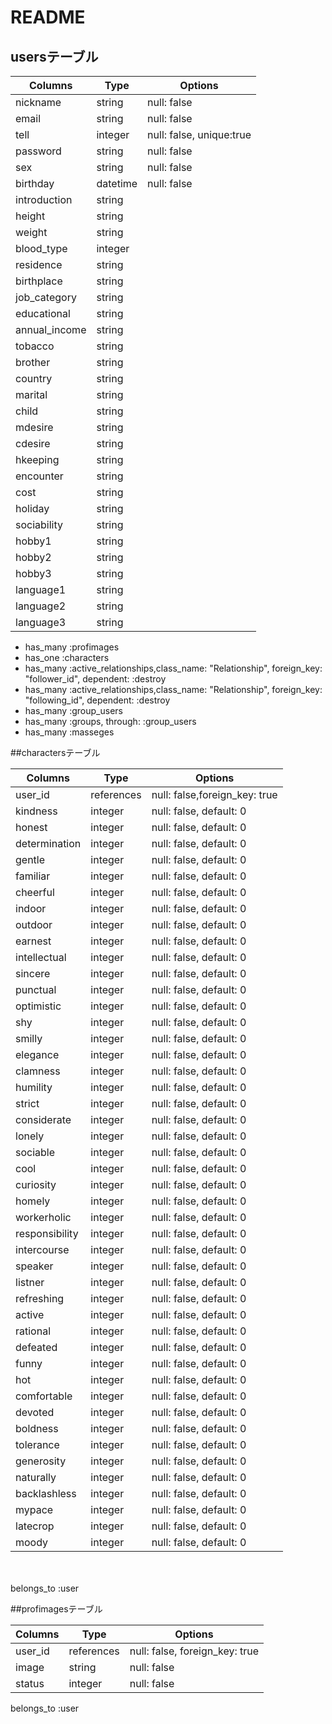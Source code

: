 # README

## usersテーブル

|Columns      |Type     |Options                 |
|-------------|---------|------------------------|
|nickname     |string   |null: false             |
|email        |string   |null: false             |
|tell         |integer  |null: false, unique:true|    個別ユーザー認証のためのものなのでつけない可能性もある
|password     |string   |null: false             |
|sex          |string   |null: false             |
|birthday     |datetime |null: false             |
|introduction |string   |                        |
|height       |string   |                        |
|weight       |string   |                        |
|blood_type   |integer  |                        |
|residence    |string   |                        |
|birthplace   |string   |                        |
|job_category |string   |                        |
|educational  |string   |                        |
|annual_income|string   |                        |
|tobacco      |string   |                        |
|brother      |string   |                        |    男女で表示するビューが違うので注意
|country      |string   |                        |
|marital      |string   |                        |
|child        |string   |                        |
|mdesire      |string   |                        |
|cdesire      |string   |                        |
|hkeeping     |string   |                        |
|encounter    |string   |                        |
|cost         |string   |                        |
|holiday      |string   |                        |
|sociability  |string   |                        |
|hobby1       |string   |                        |
|hobby2       |string   |                        |
|hobby3       |string   |                        |
|language1    |string   |                        |
|language2    |string   |                        |
|language3    |string   |                        |


- has_many :profimages
- has_one :characters                <!--     このテーブルはユーザーと１対１。 -->
- has_many :active_relationships,class_name:  "Relationship", foreign_key: "follower_id", dependent: :destroy
- has_many :active_relationships,class_name:  "Relationship", foreign_key: "following_id", dependent: :destroy
- has_many :group_users
- has_many :groups, through: :group_users
- has_many :masseges




##charactersテーブル

|Columns        |Type      | Options                     |
|---------------|----------|-----------------------------|
|user_id        |references|null: false,foreign_key: true|
|kindness       |integer   |null: false, default: 0      |      優しい　
|honest         |integer   |null: false, default: 0      |      素直
|determination  |integer   |null: false, default: 0      |      決断力がある
|gentle         |integer   |null: false, default: 0      |      穏やか
|familiar       |integer   |null: false, default: 0      |      親しみやすい
|cheerful       |integer   |null: false, default: 0      |      明るい
|indoor         |integer   |null: false, default: 0      |      インドア
|outdoor        |integer   |null: false, default: 0      |      アウトドア
|earnest        |integer   |null: false, default: 0      |      真面目
|intellectual   |integer   |null: false, default: 0      |      知的
|sincere        |integer   |null: false, default: 0      |      誠実
|punctual       |integer   |null: false, default: 0      |      几帳面
|optimistic     |integer   |null: false, default: 0      |      楽観的
|shy            |integer   |null: false, default: 0      |      照れ屋
|smilly         |integer   |null: false, default: 0      |      いつも笑顔
|elegance       |integer   |null: false, default: 0      |      上品
|clamness       |integer   |null: false, default: 0      |      落ち着いている
|humility       |integer   |null: false, default: 0      |      謙虚
|strict         |integer   |null: false, default: 0      |      厳格
|considerate    |integer   |null: false, default: 0      |      思いやりがある
|lonely         |integer   |null: false, default: 0      |      寂しがり
|sociable       |integer   |null: false, default: 0      |      社交的
|cool           |integer   |null: false, default: 0      |      冷静沈着
|curiosity      |integer   |null: false, default: 0      |      好奇心旺盛
|homely         |integer   |null: false, default: 0      |      家庭的
|workerholic    |integer   |null: false, default: 0      |      仕事好き
|responsibility |integer   |null: false, default: 0      |      責任感がある
|intercourse    |integer   |null: false, default: 0      |      面倒見が良い
|speaker        |integer   |null: false, default: 0      |      話し上手
|listner        |integer   |null: false, default: 0      |      聞き上手
|refreshing     |integer   |null: false, default: 0      |      さわやか
|active         |integer   |null: false, default: 0      |      行動的
|rational       |integer   |null: false, default: 0      |      合理的
|defeated       |integer   |null: false, default: 0      |      負けず嫌い
|funny          |integer   |null: false, default: 0      |      面白い
|hot            |integer   |null: false, default: 0      |      熱い
|comfortable    |integer   |null: false, default: 0      |      気が利く
|devoted        |integer   |null: false, default: 0      |      マメ
|boldness       |integer   |null: false, default: 0      |      大胆
|tolerance      |integer   |null: false, default: 0      |      寛容
|generosity     |integer   |null: false, default: 0      |      気前がいい
|naturally      |integer   |null: false, default: 0      |      天然と言われる
|backlashless   |integer   |null: false, default: 0      |      裏表がない
|mypace         |integer   |null: false, default: 0      |      マイペース
|latecrop       |integer   |null: false, default: 0      |      奥手
|moody          |integer   |null: false, default: 0      |      気分屋
　

belongs_to :user

<!-- userインスタンスが登録された時に同時にレコードを生成。
日本語はカラムとして設定できないので横の連なる表示はヘルパーメソッドを使い簡略化
初期値は0にしてチェックが入れば1にし、1の時のみ表示するようメソッドを組む。

 -->


##profimagesテーブル

|Columns |Type      |Options                       |
|--------|----------|------------------------------|
|user_id |references|null: false, foreign_key: true|
|image   |string    |null: false                   |
|status  |integer   |null: false                   |


belongs_to :user







